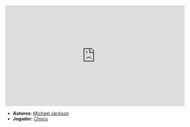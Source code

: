 <iframe width="560" height="315" src="https://www.youtube.com/embed/O3Zj8GMby3o?si=G1PJjhSO1p9SWmf1" title="YouTube video player" frameborder="0" allow="accelerometer; autoplay; clipboard-write; encrypted-media; gyroscope; picture-in-picture; web-share" referrerpolicy="strict-origin-when-cross-origin" allowfullscreen></iframe>

- **Autores:** [Michael Jackson](content/Autores/Michael%20Jackson.md)
- **Jogador:** [Choco](content/Jogadores/Choco.md)